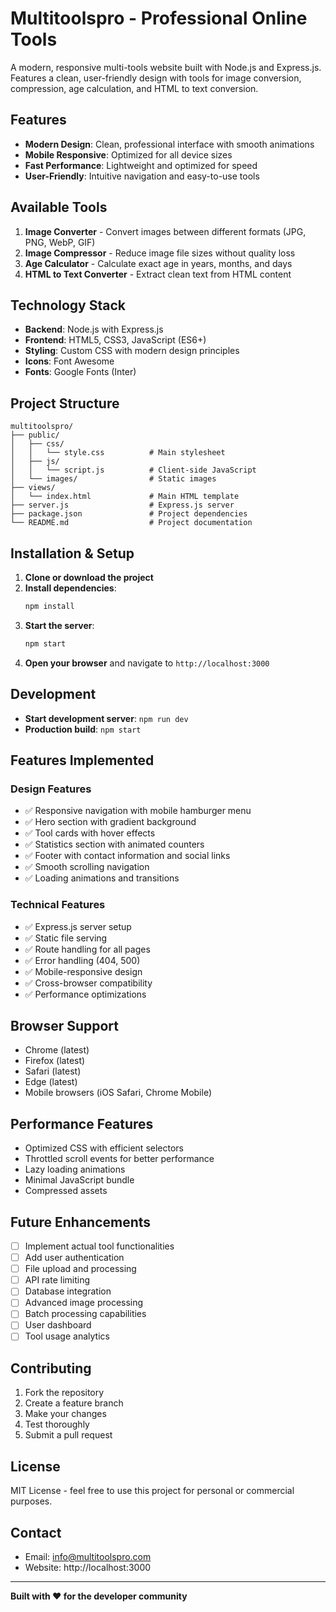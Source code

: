 # Multitoolspro - Professional Online Tools

A modern, responsive multi-tools website built with Node.js and Express.js. Features a clean, user-friendly design with tools for image conversion, compression, age calculation, and HTML to text conversion.

## Features

- **Modern Design**: Clean, professional interface with smooth animations
- **Mobile Responsive**: Optimized for all device sizes
- **Fast Performance**: Lightweight and optimized for speed
- **User-Friendly**: Intuitive navigation and easy-to-use tools

## Available Tools

1. **Image Converter** - Convert images between different formats (JPG, PNG, WebP, GIF)
2. **Image Compressor** - Reduce image file sizes without quality loss
3. **Age Calculator** - Calculate exact age in years, months, and days
4. **HTML to Text Converter** - Extract clean text from HTML content

## Technology Stack

- **Backend**: Node.js with Express.js
- **Frontend**: HTML5, CSS3, JavaScript (ES6+)
- **Styling**: Custom CSS with modern design principles
- **Icons**: Font Awesome
- **Fonts**: Google Fonts (Inter)

## Project Structure

```
multitoolspro/
├── public/
│   ├── css/
│   │   └── style.css          # Main stylesheet
│   ├── js/
│   │   └── script.js          # Client-side JavaScript
│   └── images/                # Static images
├── views/
│   └── index.html             # Main HTML template
├── server.js                  # Express.js server
├── package.json               # Project dependencies
└── README.md                  # Project documentation
```

## Installation & Setup

1. **Clone or download the project**
2. **Install dependencies**:
   ```bash
   npm install
   ```
3. **Start the server**:
   ```bash
   npm start
   ```
4. **Open your browser** and navigate to `http://localhost:3000`

## Development

- **Start development server**: `npm run dev`
- **Production build**: `npm start`

## Features Implemented

### Design Features
- ✅ Responsive navigation with mobile hamburger menu
- ✅ Hero section with gradient background
- ✅ Tool cards with hover effects
- ✅ Statistics section with animated counters
- ✅ Footer with contact information and social links
- ✅ Smooth scrolling navigation
- ✅ Loading animations and transitions

### Technical Features
- ✅ Express.js server setup
- ✅ Static file serving
- ✅ Route handling for all pages
- ✅ Error handling (404, 500)
- ✅ Mobile-responsive design
- ✅ Cross-browser compatibility
- ✅ Performance optimizations

## Browser Support

- Chrome (latest)
- Firefox (latest)
- Safari (latest)
- Edge (latest)
- Mobile browsers (iOS Safari, Chrome Mobile)

## Performance Features

- Optimized CSS with efficient selectors
- Throttled scroll events for better performance
- Lazy loading animations
- Minimal JavaScript bundle
- Compressed assets

## Future Enhancements

- [ ] Implement actual tool functionalities
- [ ] Add user authentication
- [ ] File upload and processing
- [ ] API rate limiting
- [ ] Database integration
- [ ] Advanced image processing
- [ ] Batch processing capabilities
- [ ] User dashboard
- [ ] Tool usage analytics

## Contributing

1. Fork the repository
2. Create a feature branch
3. Make your changes
4. Test thoroughly
5. Submit a pull request

## License

MIT License - feel free to use this project for personal or commercial purposes.

## Contact

- Email: info@multitoolspro.com
- Website: http://localhost:3000

---

**Built with ❤️ for the developer community**
